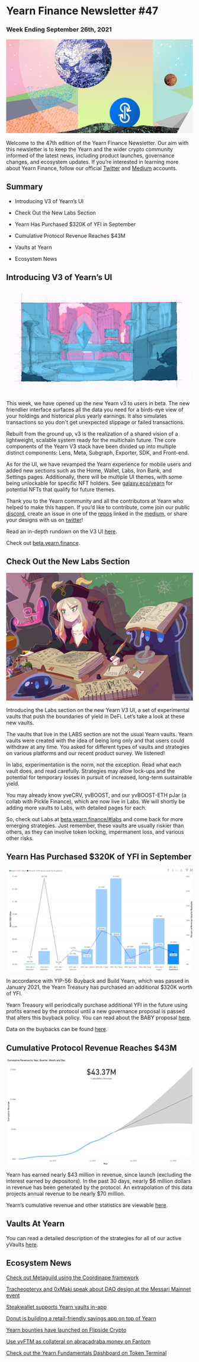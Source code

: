 # Yearn Finance Newsletter #47

### Week Ending September 26th, 2021

![](image1.png)

Welcome to the 47th edition of the Yearn Finance Newsletter. Our aim with this newsletter is to keep the Yearn and the wider crypto community informed of the latest news, including product launches, governance changes, and ecosystem updates. If you’re interested in learning more about Yearn Finance, follow our official [Twitter](https://twitter.com/iearnfinance) and [Medium](https://medium.com/iearn) accounts.

## Summary

-   Introducing V3 of Yearn’s UI
    
-   Check Out the New Labs Section
    
-   Yearn Has Purchased $320K of YFI in September
    
-   Cumulative Protocol Revenue Reaches $43M
    
-   Vaults at Yearn
    
-   Ecosystem News
    

## Introducing V3 of Yearn’s UI

![](image2.png)

This week, we have opened up the new Yearn v3 to users in beta. The new friendlier interface surfaces all the data you need for a birds-eye view of your holdings and historical plus yearly earnings. It also simulates transactions so you don't get unexpected slippage or failed transactions.

Rebuilt from the ground up, v3 is the realization of a shared vision of a lightweight, scalable system ready for the multichain future. The core components of the Yearn V3 stack have been divided up into multiple distinct components: Lens, Meta, Subgraph, Exporter, SDK, and Front-end. 

As for the UI, we have revamped the Yearn experience for mobile users and added new sections such as the Home, Wallet, Labs, Iron Bank, and Settings pages. Additionally, there will be multiple UI themes, with some being unlockable for specific NFT holders. See [galaxy.eco/yearn](https://galaxy.eco/yearn) for potential NFTs that qualify for future themes.

Thank you to the Yearn community and all the contributors at Yearn who helped to make this happen. If you’d like to contribute, come join our public [discord](https://discord.gg/8rF374XkXy), create an issue in one of the [repos](https://github.com/yearn) linked in the [medium](https://medium.com/iearn/yearn-ui-v3-0-a194355bdb1f), or share your designs with us on [twitter](https://twitter.com/iearnfinance)!

Read an in-depth rundown on the V3 UI [here](https://medium.com/iearn/yearn-ui-v3-0-a194355bdb1f).

Check out [beta.yearn.finance](https://beta.yearn.finance/).

## Check Out the New Labs Section

![](image3.png)

Introducing the Labs section on the new Yearn V3 UI, a set of experimental vaults that push the boundaries of yield in DeFi. Let’s take a look at these new vaults.

The vaults that live in the LABS section are not the usual Yearn vaults. Yearn vaults were created with the idea of being long only and that users could withdraw at any time. You asked for different types of vaults and strategies on various platforms and our recent product survey. We listened!

In labs, experimentation is the norm, not the exception. Read what each vault does, and read carefully. Strategies may allow lock-ups and the potential for temporary losses in pursuit of increased, long-term sustainable yield.

You may already know yveCRV, yvBOOST, and our yvBOOST-ETH pJar (a collab with Pickle Finance), which are now live in Labs. We will shortly be adding more vaults to Labs, with detailed pages for each.

So, check out Labs at [beta.yearn.finance/#labs](https://beta.yearn.finance/#/labs) and come back for more emerging strategies. Just remember, these vaults are usually riskier than others, as they can involve token locking, impermanent loss, and various other risks.

## Yearn Has Purchased $320K of YFI in September

![](image4.png)

In accordance with YIP-56: Buyback and Build Yearn, which was passed in January 2021, the Yearn Treasury has purchased an additional $320K worth of YFI.

Yearn Treasury will periodically purchase additional YFI in the future using profits earned by the protocol until a new governance proposal is passed that alters this buyback policy. You can read about the BABY proposal [here](https://snapshot.org/#/yearn/proposal/Qmb6gBzjvgLMazSrQQGVcjutLNdkVyM2Lh6yckMzdoaHWZ). 

Data on the buybacks can be found [here](https://www.yfistats.com/financials/YFIBuybacks.html).

## Cumulative Protocol Revenue Reaches $43M

![](image5.png)

Yearn has earned nearly $43 million in revenue, since launch (excluding the interest earned by depositors). In the past 30 days, nearly $6 million dollars in revenue has been generated by the protocol. An extrapolation of this data projects annual revenue to be nearly $70 million. 

Yearn’s cumulative revenue and other statistics are viewable [here](https://www.yfistats.com/).

## Vaults At Yearn

You can read a detailed description of the strategies for all of our active yVaults [here](https://medium.com/yearn-state-of-the-vaults/the-vaults-at-yearn-9237905ffed3).

## Ecosystem News

[Check out Metaguild using the Coordinape framework](https://twitter.com/metaguildcom/status/1440368717888557068)

[Tracheopteryx and 0xMaki speak about DAO design at the Messari Mainnet event](https://twitter.com/MessariCrypto/status/1440412651457110020)

[Steakwallet supports Yearn vaults in-app](https://twitter.com/steakwallet/status/1440734147194994694)

[Donut is building a retail-friendly savings app on top of Yearn](https://twitter.com/bantg/status/1438680337735987209)

[Yearn bounties have launched on Flipside Crypto](https://twitter.com/flipsidecrypto/status/1438613782507446273)

[Use yvFTM as collateral on abracadraba.money on Fantom](https://twitter.com/MIM_Spell/status/1441912161001820161?s=20)

[Check out the Yearn Fundamentals Dashboard on Token Terminal](https://twitter.com/iearnfinance/status/1441179921523507200)
